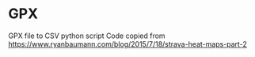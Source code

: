 # GPX

GPX file to CSV python script
Code copied from https://www.ryanbaumann.com/blog/2015/7/18/strava-heat-maps-part-2


